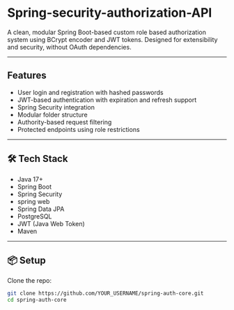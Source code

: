 # Spring-security-authorization-API

A clean, modular Spring Boot-based custom role based authorization system using BCrypt encoder and JWT tokens. Designed for extensibility and security, without OAuth dependencies.

---

##  Features

- User login and registration with hashed passwords
- JWT-based authentication with expiration and refresh support
- Spring Security integration
- Modular folder structure
- Authority-based request filtering
- Protected endpoints using role restrictions

---

## 🛠️ Tech Stack

- Java 17+
- Spring Boot
- Spring Security
- spring web
- Spring Data JPA 
- PostgreSQL
- JWT (Java Web Token)
- Maven

---

## 📦 Setup
Clone the repo:
   ```bash
   git clone https://github.com/YOUR_USERNAME/spring-auth-core.git
   cd spring-auth-core

